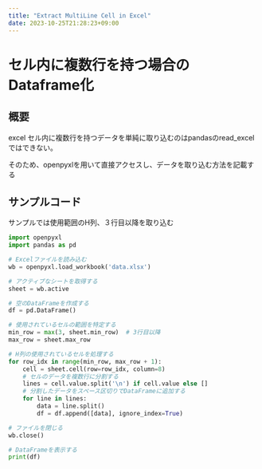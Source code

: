 ```yaml
---
title: "Extract MultiLine Cell in Excel"
date: 2023-10-25T21:28:23+09:00
---
```


# セル内に複数行を持つ場合のDataframe化

## 概要

excel セル内に複数行を持つデータを単純に取り込むのはpandasのread_excelではできない。

そのため、openpyxlを用いて直接アクセスし、データを取り込む方法を記載する

## サンプルコード

サンプルでは使用範囲のH列、３行目以降を取り込む

``` python
import openpyxl
import pandas as pd

# Excelファイルを読み込む
wb = openpyxl.load_workbook('data.xlsx')

# アクティブなシートを取得する
sheet = wb.active

# 空のDataFrameを作成する
df = pd.DataFrame()

# 使用されているセルの範囲を特定する
min_row = max(3, sheet.min_row)  # 3行目以降
max_row = sheet.max_row

# H列の使用されているセルを処理する
for row_idx in range(min_row, max_row + 1):
    cell = sheet.cell(row=row_idx, column=8)
    # セルのデータを複数行に分割する
    lines = cell.value.split('\n') if cell.value else []
    # 分割したデータをスペース区切りでDataFrameに追加する
    for line in lines:
        data = line.split()
        df = df.append([data], ignore_index=True)

# ファイルを閉じる
wb.close()

# DataFrameを表示する
print(df)

```

